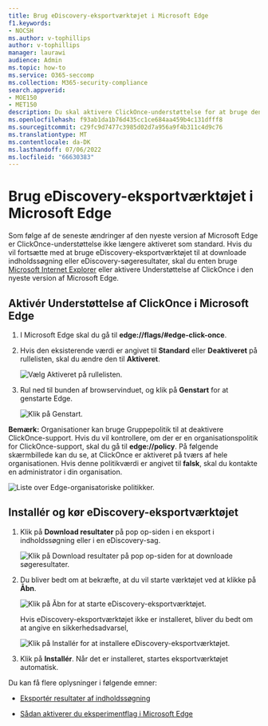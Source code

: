 ```yaml
---
title: Brug eDiscovery-eksportværktøjet i Microsoft Edge
f1.keywords:
- NOCSH
ms.author: v-tophillips
author: v-tophillips
manager: laurawi
audience: Admin
ms.topic: how-to
ms.service: O365-seccomp
ms.collection: M365-security-compliance
search.appverid:
- MOE150
- MET150
description: Du skal aktivere ClickOnce-understøttelse for at bruge den nyeste version af Microsoft Edge til at downloade søgeresultater fra Indholdssøgning og eDiscovery i sikkerheds- og overholdelsescenteret.
ms.openlocfilehash: f93ab1da1b76d435cc1ce684aa459b4c131dfff8
ms.sourcegitcommit: c29fc9d7477c3985d02d7a956a9f4b311c4d9c76
ms.translationtype: MT
ms.contentlocale: da-DK
ms.lasthandoff: 07/06/2022
ms.locfileid: "66630383"
---
```

# <a name="use-the-ediscovery-export-tool-in-microsoft-edge"></a>Brug eDiscovery-eksportværktøjet i Microsoft Edge

Som følge af de seneste ændringer af den nyeste version af Microsoft Edge er ClickOnce-understøttelse ikke længere aktiveret som standard. Hvis du vil fortsætte med at bruge eDiscovery-eksportværktøjet til at downloade indholdssøgning eller eDiscovery-søgeresultater, skal du enten bruge [Microsoft Internet Explorer](https://support.microsoft.com/help/17621/internet-explorer-downloads) eller aktivere Understøttelse af ClickOnce i den nyeste version af Microsoft Edge.

## <a name="enable-clickonce-support-in-microsoft-edge"></a>Aktivér Understøttelse af ClickOnce i Microsoft Edge

1. I Microsoft Edge skal du gå til **edge://flags/#edge-click-once**.

2. Hvis den eksisterende værdi er angivet til **Standard** eller **Deaktiveret** på rullelisten, skal du ændre den til **Aktiveret**.

   ![Vælg Aktiveret på rullelisten.](../media/ClickOnceimage1.png)

3. Rul ned til bunden af browservinduet, og klik på **Genstart** for at genstarte Edge.

   ![Klik på Genstart.](../media/ClickOnceimage2.png)

**Bemærk:** Organisationer kan bruge Gruppepolitik til at deaktivere ClickOnce-support. Hvis du vil kontrollere, om der er en organisationspolitik for ClickOnce-support, skal du gå til **edge://policy**. På følgende skærmbillede kan du se, at ClickOnce er aktiveret på tværs af hele organisationen. Hvis denne politikværdi er angivet til **falsk**, skal du kontakte en administrator i din organisation.

![Liste over Edge-organisatoriske politikker.](../media/ClickOnceimage3.png)

## <a name="install-and-run-the-ediscovery-export-tool"></a>Installér og kør eDiscovery-eksportværktøjet

1. Klik på **Download resultater** på pop op-siden i en eksport i indholdssøgning eller i en eDiscovery-sag.

   ![Klik på Download resultater på pop op-siden for at downloade søgeresultater.](../media/ClickOnceExport1.png)

2. Du bliver bedt om at bekræfte, at du vil starte værktøjet ved at klikke på **Åbn**.

   ![Klik på Åbn for at starte eDiscovery-eksportværktøjet.](../media/ClickOnceimage4.png)

   Hvis eDiscovery-eksportværktøjet ikke er installeret, bliver du bedt om at angive en sikkerhedsadvarsel, 

   ![Klik på Installér for at installere eDiscovery-eksportværktøjet.](../media/ClickOnceimage5.png)

3. Klik på **Installér**. Når det er installeret, startes eksportværktøjet automatisk.

Du kan få flere oplysninger i følgende emner:

- [Eksportér resultater af indholdssøgning](export-search-results.md)

- [Sådan aktiverer du eksperimentflag i Microsoft Edge](https://microsoftedgesupport.microsoft.com/hc/articles/360034075294-How-to-enable-experiment-flags-in-Microsoft-Edge-Insider-channels)
